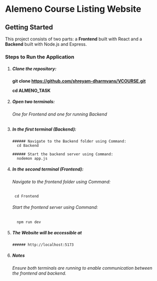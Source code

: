 # Alemeno Course Listing Website

## Getting Started

This project consists of two parts: a **Frontend** built with React and a **Backend** built with Node.js and Express.

### Steps to Run the Application

1. ##### Clone the repository:
   
   **git clone https://github.com/shreyam-dharmvans/VCOURSE.git**

   **cd ALMENO_TASK**
   

2. ##### Open two terminals:
   ###### One for Frontend and one for running Backend

3. ##### In the first terminal (Backend):

       ###### Navigate to the Backend folder using Command:
         cd Backend

       ###### Start the backend server using Command:
         nodemon app.js

4.  ##### In the second terminal (Frontend):

       ###### Navigate to the frontend folder using Command:
         cd Frontend

       ###### Start the frontend server using Command:
          npm run dev

5. ##### The Website will be accessible at 
       ###### http://localhost:5173 

6. ##### Notes

    ###### Ensure both terminals are running to enable communication between the frontend and backend.
 
       

   
